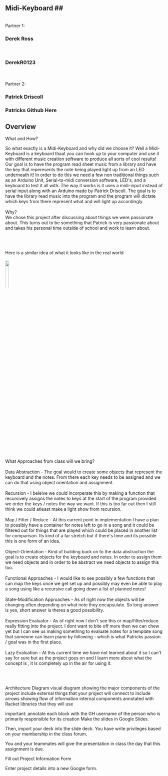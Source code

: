 ## Midi-Keyboard ##<br>
<br>
Partner 1:
<h3>Derek Ross</h3><br>
<h3>DerekR0123</h3><br>
<br>
Partner 2:
<h3>Patrick Driscoll</h3>
<h3>Patricks Github Here</h3>

## Overview ##
What and How?<br>
<!--- Derek's Section --->
So what exactly is a Midi-Keyboard and why did we choose it? Well a Midi-Keyboard is a keyboard thaat you can hook up to your computer
and use it with different music creation software to produce all sorts of cool results! Our goal is to have the program read sheet music
from a library and have the key that reperesents the note being played light up from an LED underneath it! In order to do this we need a few non traditional things such as an Arduino Unit, Serial-to-midi conversion software, LED's, and a keyboard to test it all with. The way it works is it uses a midi-input instead of serial input along with an Arduino made by Patrick Driscoll. The goal is to have the library read music into the program and the program will dictate which keys from there represent what and will light up accordingly.
<br><br>
Why?<br>
We chose this project after discussing about things we were passionate about. This turns out to be something that Patrick is very passionate about and takes his personal time outside of school and work to learn about.<br>
<!--- End of Dereks Section --->

<!--- Patricks Section --->
<!--- Patrick explain why you love this here like how you thought this could teach people how to play the piano
      and explain what you hope to learn--->

<br>
<br>

<!--- Google Image - Derek --->
Here is a similar idea of what it looks like in the real world<br>
<br>
<img src="https://i.ytimg.com/vi/-dhS0qbpMqM/maxresdefault.jpg" width="15%"></img> <br>
<br>
<br>
<!--- End of Image --->

<!--- Dereks Section --->
What Approaches from class will we bring?<br>
<br>
Data Abstraction - The goal would to create some objects that represent the keyboard and the notes. From there each key needs to be assigned and we can do that using object orientation and assignment.<br>
<br>
Recursion - I beleive we could incorperate this by making a function that recursively assigns the notes to keys at the start of the
program provided we order the keys / notes the way we want. If this is too far out then I still think we could atleast make a light
show from recursion.<br>
<br>
Map / Filter / Reduce - At this current point in implementation I have a plan to possibly have a container for notes left to go in
a song and it could be filtered out for things that are played which could be placed in another list for comparison. Its kind of a far
stretch but if there's time and its possible this is one form of an idea. <br>
<br>
Object-Orientation - Kind of building back on to the data abstraction the goal is to create objects for the keyboard and notes. In order to assign them we need objects and in order to be abstract we need objects to assign this too.<br>
<br>
Functional Approaches - I would like to see possibly a few functions that can map the keys once we get set up and possibly may even be
able to play a song using like a recursive call going down a list of planned notes! <br>
<br>
State-Modification Approaches - As of right now the objects will be changing often depending on what note they encapsulate. So long answer is yes, short answer is theres a good possibility.<br>
<br>
Expression Evaluator - As of right now I don't see this or map/filter/reduce really fitting into the project. I dont want to bite off more then we can chew yet but I can see us making something to evaluate notes for a template song that someone can learn piano by following - which is what Patricks passion / goal was in the first place. <br>
<br>
Lazy Evaluation - At this current time we have not learned about it so I can't say for sure but as the project goes on and I learn more about what the concept is , it is completely up in the air for using it.<br>
<br>
<!--- End of Dereks Section --->
<br>

<!--- Patricks Section --->
<!--- Try to make a diagram and show what peices really go into this. I tried to give a rough explanation in paragraph one but im no where near as educated or intelligent about this area as you are! --->
Architecture Diagram
visual diagram showing the major components of the project
include external things that your project will connect to
include arrows showing flow of information
internal components annotated with Racket libraries that they will use
<!--- End of Patricks Section --->


<!--- Both of us pt1. --->
important: annotate each block with the GH username of the person who is primarily responsible for its creation
Make the slides in Google Slides.


<!--- Both of us pt2. --->
Then, import your deck into the slide deck. You have write privileges based on your membership in the class forum.

You and your teammates will give the presentation in class the day that this assignment is due.

Fill out Project Information Form

Enter project details into a new Google form.


